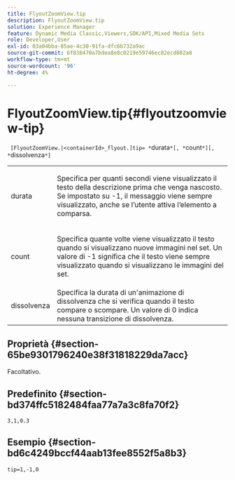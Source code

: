 ```yaml
---
title: FlyoutZoomView.tip
description: FlyoutZoomView.tip
solution: Experience Manager
feature: Dynamic Media Classic,Viewers,SDK/API,Mixed Media Sets
role: Developer,User
exl-id: 03a04bba-85ae-4c30-91fa-dfc6b732a9ac
source-git-commit: 6f838470a7bdea8e8c0219e59746ec82ecd802a8
workflow-type: tm+mt
source-wordcount: '96'
ht-degree: 4%

---
```


# FlyoutZoomView.tip{#flyoutzoomview-tip}

` [FlyoutZoomView.|<containerId>_flyout.]tip= *`durata`*[, *`count`*][, *`dissolvenza`*]`

<table id="table_E314540D347D47699C04EB80D20C0721"> 
 <tbody> 
  <tr> 
   <td colname="col1"> <p> <span class="codeph"><span class="varname"> durata</span></span> </p> </td> 
   <td colname="col2"> <p> Specifica per quanti secondi viene visualizzato il testo della descrizione prima che venga nascosto. Se impostato su <span class="codeph"> -1</span>, il messaggio viene sempre visualizzato, anche se l’utente attiva l’elemento a comparsa. </p> </td> 
  </tr> 
  <tr> 
   <td colname="col1"> <p> <span class="codeph"><span class="varname"> count</span></span> </p> </td> 
   <td colname="col2"> <p> Specifica quante volte viene visualizzato il testo quando si visualizzano nuove immagini nel set. Un valore di <span class="codeph"> -1</span> significa che il testo viene sempre visualizzato quando si visualizzano le immagini del set. </p> </td> 
  </tr> 
  <tr> 
   <td colname="col1"> <p> <span class="codeph"><span class="varname"> dissolvenza</span></span> </p> </td> 
   <td colname="col2"> Specifica la durata di un'animazione di dissolvenza che si verifica quando il testo compare o scompare. Un valore di <span class="codeph"> 0</span> indica nessuna transizione di dissolvenza. </td> 
  </tr> 
 </tbody> 
</table>

## Proprietà {#section-65be9301796240e38f31818229da7acc}

Facoltativo.

## Predefinito {#section-bd374ffc5182484faa77a7a3c8fa70f2}

`3,1,0.3`

## Esempio {#section-bd6c4249bccf44aab13fee8552f5a8b3}

`tip=1,-1,0`
